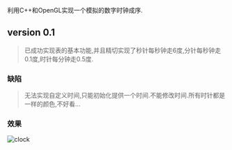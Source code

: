 
利用C++和OpenGL实现一个模拟的数字时钟成序.

## version 0.1
> 已成功实现表的基本功能,并且精切实现了秒针每秒钟走6度,分针每秒钟走0.1度,时针每分钟走0.5度.


### 缺陷
> 无法实现自定义时间,只能初始化提供一个时间.不能修改时间.所有时针都是一样的颜色,不好看...

### 效果
![clock](https://dn-coding-net-production-pp.qbox.me/d0844476-4f2c-4106-bdad-1faa99c9fab7.png)
